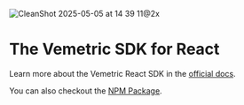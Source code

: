 ![CleanShot 2025-05-05 at 14 39 11@2x](https://github.com/user-attachments/assets/6402d527-180a-45ab-9e2c-7072f45c352a)

# The Vemetric SDK for React

Learn more about the Vemetric React SDK in the [official docs](https://vemetric.com/docs/sdks/react).

You can also checkout the [NPM Package](https://www.npmjs.com/package/@vemetric/react).
